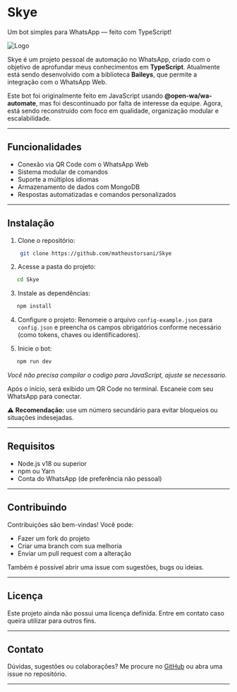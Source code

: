 # Skye

Um bot simples para WhatsApp — feito com TypeScript!

![Logo](https://i.pinimg.com/736x/a0/a7/1a/a0a71aff852b09b1a0e8e7a3c66c76f7.jpg)

Skye é um projeto pessoal de automação no WhatsApp, criado com o objetivo de aprofundar meus conhecimentos em **TypeScript**. Atualmente está sendo desenvolvido com a biblioteca **Baileys**, que permite a integração com o WhatsApp Web.

Este bot foi originalmente feito em JavaScript usando **@open-wa/wa-automate**, mas foi descontinuado por falta de interesse da equipe. Agora, está sendo reconstruído com foco em qualidade, organização modular e escalabilidade.

---

## Funcionalidades

* Conexão via QR Code com o WhatsApp Web
* Sistema modular de comandos
* Suporte a múltiplos idiomas
* Armazenamento de dados com MongoDB
* Respostas automatizadas e comandos personalizados

---

## Instalação

1. Clone o repositório:
```bash
    git clone https://github.com/matheustorsani/Skye
```
2. Acesse a pasta do projeto:
```bash
   cd Skye
```
3. Instale as dependências:
```bash
   npm install
```
4. Configure o projeto:
Renomeie o arquivo ```config-example.json``` para ```config.json``` e preencha os campos obrigatórios conforme necessário (como tokens, chaves ou identificadores).

5. Inicie o bot:
```bash
   npm run dev
```

*Você não precisa compilar o codigo para JavaScript, ajuste se necessario.*

Após o início, será exibido um QR Code no terminal. Escaneie com seu WhatsApp para conectar.

⚠️ **Recomendação:** use um número secundário para evitar bloqueios ou situações indesejadas.

---

## Requisitos

* Node.js v18 ou superior
* npm ou Yarn
* Conta do WhatsApp (de preferência não pessoal)

---

## Contribuindo

Contribuições são bem-vindas!
Você pode:

* Fazer um fork do projeto
* Criar uma branch com sua melhoria
* Enviar um pull request com a alteração

Também é possível abrir uma issue com sugestões, bugs ou ideias.

---

## Licença

Este projeto ainda não possui uma licença definida.
Entre em contato caso queira utilizar para outros fins.

---

## Contato

Dúvidas, sugestões ou colaborações?
Me procure no [GitHub](https://github.com/matheustorsani) ou abra uma issue no repositório.

---
